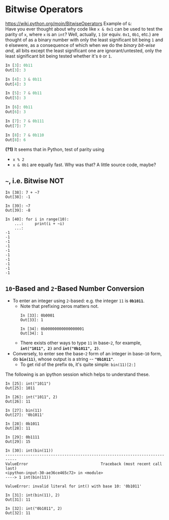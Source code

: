 # Bitwise Operators
https://wiki.python.org/moin/BitwiseOperators
Example of `&`:<br>
Have you ever thought about why code like `x & 0x1` can be used to test the parity of `x`,
where `x` is an `int`? Well, actually, `1` (or equiv. `0x1`, `0b1`, etc.) are thought of
as a binary number with only the least significant bit being `1` and `0` elsewere, as a 
consequence of which when we do the _binary bit-wise and_, all bits except the least significant
one are ignorant/untested, only the least significant bit being tested whether it's `0` or `1`.
```python
In [3]: 0b11
Out[3]: 3

In [4]: 3 & 0b11
Out[4]: 3

In [5]: 7 & 0b11
Out[5]: 3

In [6]: 0b11
Out[6]: 3

In [7]: 7 & 0b111
Out[7]: 7

In [8]: 7 & 0b110
Out[8]: 6
```

**(?1)** It seems that in Python, test of parity using
- `x % 2`
- `x & 0b1`
are equally fast. Why was that? A little source code, maybe?


## `~`, i.e. Bitwise NOT
```
In [38]: 7 + ~7
Out[38]: -1

In [39]: ~7
Out[39]: -8

In [40]: for i in range(10):
    ...:     print(i + ~i)
    ...:
-1
-1
-1
-1
-1
-1
-1
-1
-1
-1
```


## `10`-Based and `2`-Based Number Conversion
- To enter an integer using `2`-based: e.g. the integer `11` is **`0b1011`**.
  - Note that prefixing zeros matters not.
    ```
    In [33]: 0b0001
    Out[33]: 1
    
    In [34]: 0b00000000000000001
    Out[34]: 1
    ```
  - There exists other ways to type `11` in base-`2`, for example, **`int("1011", 2)`** and **`int("0b1011", 2)`**.
- Conversely, to enter see the base-`2` form of an integer in base-`10` form, do **`bin(11)`**, whose output is a string -- **`"0b1011"`**.
  - To get rid of the prefix `0b`, it's quite simple: `bin(11)[2:]`

The following is an ipython session which helps to understand these.
```
In [25]: int("1011")
Out[25]: 1011

In [26]: int("1011", 2)
Out[26]: 11

In [27]: bin(11)
Out[27]: '0b1011'

In [28]: 0b1011
Out[28]: 11

In [29]: 0b1111
Out[29]: 15

In [30]: int(bin(11))
---------------------------------------------------------------------------
ValueError                                Traceback (most recent call last)
<ipython-input-30-ae36ce465c72> in <module>
----> 1 int(bin(11))

ValueError: invalid literal for int() with base 10: '0b1011'

In [31]: int(bin(11), 2)
Out[31]: 11

In [32]: int("0b1011", 2)
Out[32]: 11
```



